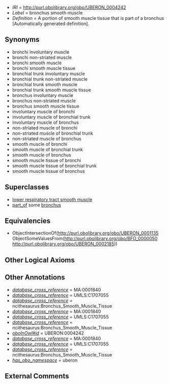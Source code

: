  * *IRI* = http://purl.obolibrary.org/obo/UBERON_0004242
 * *Label* = bronchus smooth muscle
 * *Definition* = A portion of smooth muscle tissue that is part of a bronchus [Automatically generated definition].

## Synonyms

 * bronchi involuntary muscle
 * bronchi non-striated muscle
 * bronchi smooth muscle
 * bronchi smooth muscle tissue
 * bronchial trunk involuntary muscle
 * bronchial trunk non-striated muscle
 * bronchial trunk smooth muscle
 * bronchial trunk smooth muscle tissue
 * bronchus involuntary muscle
 * bronchus non-striated muscle
 * bronchus smooth muscle tissue
 * involuntary muscle of bronchi
 * involuntary muscle of bronchial trunk
 * involuntary muscle of bronchus
 * non-striated muscle of bronchi
 * non-striated muscle of bronchial trunk
 * non-striated muscle of bronchus
 * smooth muscle of bronchi
 * smooth muscle of bronchial trunk
 * smooth muscle of bronchus
 * smooth muscle tissue of bronchi
 * smooth muscle tissue of bronchial trunk
 * smooth muscle tissue of bronchus

## Superclasses

 * [lower respiratory tract smooth muscle](../../UBERON/33/UBERON_0004233.md)
 * [part_of](../../BFO/50/BFO_0000050.md) some [bronchus](../../UBERON/85/UBERON_0002185.md)

## Equivalencies

 * ObjectIntersectionOf(<http://purl.obolibrary.org/obo/UBERON_0001135> ObjectSomeValuesFrom(<http://purl.obolibrary.org/obo/BFO_0000050> <http://purl.obolibrary.org/obo/UBERON_0002185>))

## Other Logical Axioms


## Other Annotations

 * *[database_cross_reference](../../ef/oboInOwl#hasDbXref.md)* = MA:0001840
 * *[database_cross_reference](../../ef/oboInOwl#hasDbXref.md)* = UMLS:C1707055
 * *[database_cross_reference](../../ef/oboInOwl#hasDbXref.md)* = ncithesaurus:Bronchus_Smooth_Muscle_Tissue
 * *[database_cross_reference](../../ef/oboInOwl#hasDbXref.md)* = MA:0001840
 * *[database_cross_reference](../../ef/oboInOwl#hasDbXref.md)* = UMLS:C1707055
 * *[database_cross_reference](../../ef/oboInOwl#hasDbXref.md)* = ncithesaurus:Bronchus_Smooth_Muscle_Tissue
 * *[oboInOwl#id](../../id/oboInOwl#id.md)* = UBERON:0004242
 * *[database_cross_reference](../../ef/oboInOwl#hasDbXref.md)* = MA:0001840
 * *[database_cross_reference](../../ef/oboInOwl#hasDbXref.md)* = UMLS:C1707055
 * *[database_cross_reference](../../ef/oboInOwl#hasDbXref.md)* = ncithesaurus:Bronchus_Smooth_Muscle_Tissue
 * *[has_obo_namespace](../../ce/oboInOwl#hasOBONamespace.md)* = uberon

## External Comments

